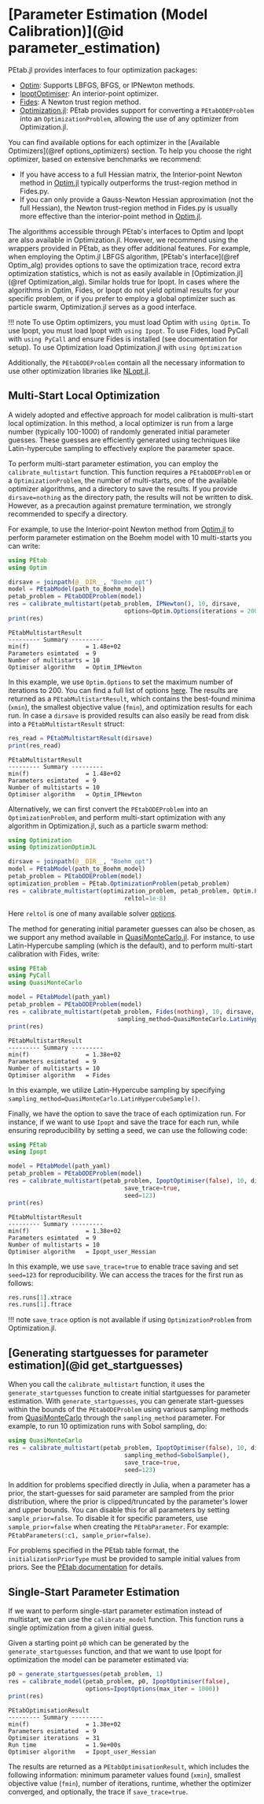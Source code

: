 # [Parameter Estimation (Model Calibration)](@id parameter_estimation)

PEtab.jl provides interfaces to four optimization packages:

- [Optim](https://julianlsolvers.github.io/Optim.jl/stable/): Supports LBFGS, BFGS, or IPNewton methods.
- [IpoptOptimiser](https://coin-or.github.io/Ipopt/): An interior-point optimizer.
- [Fides](https://github.com/fides-dev/fides): A Newton trust region method.
- [Optimization.jl](https://github.com/fides-dev/fides): PEtab provides support for converting a `PEtabODEProblem` into an `OptimizationProblem`, allowing the use of any optimizer from Optimization.jl.

You can find available options for each optimizer in the [Available Optimizers](@ref options_optimizers) section. To help you choose the right optimizer, based on extensive benchmarks we recommend:

- If you have access to a full Hessian matrix, the Interior-point Newton method in [Optim.jl](https://github.com/JuliaNLSolvers/Optim.jl) typically outperforms the trust-region method in Fides.py.
- If you can only provide a Gauss-Newton Hessian approximation (not the full Hessian), the Newton trust-region method in Fides.py is usually more effective than the interior-point method in [Optim.jl](https://github.com/JuliaNLSolvers/Optim.jl).

The algorithms accessible through PEtab's interfaces to Optim and Ipopt are also available in Optimization.jl. However, we recommend using the wrappers provided in PEtab, as they offer additional features. For example, when employing the Optim.jl LBFGS algorithm, [PEtab's interface](@ref Optim_alg) provides options to save the optimization trace, record extra optimization statistics, which is not as easily available in [Optimization.jl](@ref Optimization_alg). Similar holds true for Ipopt. In cases where the algorithms in Optim, Fides, or Ipopt do not yield optimal results for your specific problem, or if you prefer to employ a global optimizer such as particle swarm, Optimization.jl serves as a good interface.

!!! note
    To use Optim optimizers, you must load Optim with `using Optim`. To use Ipopt, you must load Ipopt with `using Ipopt`.
    To use Fides, load PyCall with `using PyCall` and ensure Fides is installed (see documentation for setup). To use
    Optimization load Optimization.jl with `using Optimization`

Additionally, the `PEtabODEProblem` contain all the necessary information to use other optimization libraries like [NLopt.jl](https://github.com/JuliaOpt/NLopt.jl).

## Multi-Start Local Optimization

A widely adopted and effective approach for model calibration is multi-start local optimization. In this method, a local optimizer is run from a large number (typically 100-1000) of randomly generated initial parameter guesses. These guesses are efficiently generated using techniques like Latin-hypercube sampling to effectively explore the parameter space.

To perform multi-start parameter estimation, you can employ the `calibrate_multistart` function. This function requires a `PEtabODEProblem` or a `OptimizationProblem`, the number of multi-starts, one of the available optimizer algorithms, and a directory to save the results. If you provide `dirsave=nothing` as the directory path, the results will not be written to disk. However, as a precaution against premature termination, we strongly recommended to specify a directory.

For example, to use the Interior-point Newton method from [Optim.jl](https://github.com/JuliaNLSolvers/Optim.jl) to perform parameter estimation on the Boehm model with 10 multi-starts you can write:

```julia
using PEtab
using Optim

dirsave = joinpath(@__DIR__, "Boehm_opt")
model = PEtabModel(path_to_Boehm_model)
petab_problem = PEtabODEProblem(model)
res = calibrate_multistart(petab_problem, IPNewton(), 10, dirsave,
                                 options=Optim.Options(iterations = 200))
print(res)
```
```
PEtabMultistartResult
--------- Summary ---------
min(f)                = 1.48e+02
Parameters esimtated  = 9
Number of multistarts = 10
Optimiser algorithm   = Optim_IPNewton
```

In this example, we use `Optim.Options` to set the maximum number of iterations to 200. You can find a full list of options [here](https://julianlsolvers.github.io/Optim.jl/v0.9.3/user/config/). The results are returned as a `PEtabMultistartResult`, which contains the best-found minima (`xmin`), the smallest objective value (`fmin`), and optimization results for each run. In case a `dirsave` is provided results can also easily be read from disk into a `PEtabMultistartResult` struct:

```julia
res_read = PEtabMultistartResult(dirsave)
print(res_read)
```
```
PEtabMultistartResult
--------- Summary ---------
min(f)                = 1.48e+02
Parameters esimtated  = 9
Number of multistarts = 10
Optimiser algorithm   = Optim_IPNewton
```

Alternatively, we can first convert the `PEtabODEProblem` into an `OptimizationProblem`, and perform multi-start optimization with any algorithm in Optimization.jl, such as a particle swarm method:

```julia
using Optimization
using OptimizationOptimJL

dirsave = joinpath(@__DIR__, "Boehm_opt")
model = PEtabModel(path_to_Boehm_model)
petab_problem = PEtabODEProblem(model)
optimization_problem = PEtab.OptimizationProblem(petab_problem)
res = calibrate_multistart(optimization_problem, petab_problem, Optim.ParticleSwarm(), 10, dirsave,
                                 reltol=1e-8)
```

Here `reltol` is one of many available solver [options](https://docs.sciml.ai/Optimization/stable/API/solve/).

The method for generating initial parameter guesses can also be chosen, as we support any method available in [QuasiMonteCarlo.jl](https://github.com/SciML/QuasiMonteCarlo.jl). For instance, to use Latin-Hypercube sampling (which is the default), and to perform multi-start calibration with Fides, write:

```julia
using PEtab
using PyCall
using QuasiMonteCarlo

model = PEtabModel(path_yaml)
petab_problem = PEtabODEProblem(model)
res = calibrate_multistart(petab_problem, Fides(nothing), 10, dirsave,
                               sampling_method=QuasiMonteCarlo.LatinHypercubeSample())
print(res)
```
```
PEtabMultistartResult
--------- Summary ---------
min(f)                = 1.38e+02
Parameters esimtated  = 9
Number of multistarts = 10
Optimiser algorithm   = Fides
```

In this example, we utilize Latin-Hypercube sampling by specifying `sampling_method=QuasiMonteCarlo.LatinHypercubeSample()`.

Finally, we have the option to save the trace of each optimization run. For instance, if we want to use `Ipopt` and save the trace for each run, while ensuring reproducibility by setting a seed, we can use the following code:

```julia
using PEtab
using Ipopt

model = PEtabModel(path_yaml)
petab_problem = PEtabODEProblem(model)
res = calibrate_multistart(petab_problem, IpoptOptimiser(false), 10, dirsave,
                                 save_trace=true,
                                 seed=123)
print(res)
```
```
PEtabMultistartResult
--------- Summary ---------
min(f)                = 1.38e+02
Parameters esimtated  = 9
Number of multistarts = 10
Optimiser algorithm   = Ipopt_user_Hessian
```

In this example, we use `save_trace=true` to enable trace saving and set `seed=123` for reproducibility. We can access the traces for the first run as follows:

```julia
res.runs[1].xtrace
res.runs[1].ftrace
```

!!! note
    `save_trace` option is not available if using `OptimizationProblem` from Optimization.jl.

## [Generating startguesses for parameter estimation](@id get_startguesses)

When you call the `calibrate_multistart` function, it uses the `generate_startguesses` function to create initial startguesses for parameter estimation. With `generate_startguesses`, you can generate start-guesses within the bounds of the `PEtabODEProblem` using various sampling methods from [QuasiMonteCarlo](https://github.com/SciML/QuasiMonteCarlo.jl) through the `sampling_method` parameter. For example, to run 10 optimization runs with Sobol sampling, do:

```julia
using QuasiMonteCarlo
res = calibrate_multistart(petab_problem, IpoptOptimiser(false), 10, dirsave,
                                 sampling_method=SobolSample(),
                                 save_trace=true,
                                 seed=123)
```

In addition for problems specified directly in Julia, when a parameter has a prior, the start-guesses for said parameter are sampled from the prior distribution, where the prior is clipped/truncated by the parameter's lower and upper bounds. You can disable this for all parameters by setting `sample_prior=false`. To disable it for specific parameters, use `sample_prior=false` when creating the `PEtabParameter`. For example: `PEtabParameters(:c1, sample_prior=false)`.

For problems specified in the PEtab table format, the `initializationPriorType` must be provided to sample initial values from priors. See the [PEtab documentation](https://petab.readthedocs.io/en/latest/documentation_data_format.html#parameter-table) for details.

## Single-Start Parameter Estimation

If we want to perform single-start parameter estimation instead of multistart, we can use the `calibrate_model` function. This function runs a single optimization from a given initial guess.

Given a starting point `p0` which can be generated by the `generate_startguesses` function, and that we want to use Ipopt for optimization the model can be parameter estimated via:

```julia
p0 = generate_startguesses(petab_problem, 1)
res = calibrate_model(petab_problem, p0, IpoptOptimiser(false),
                      options=IpoptOptions(max_iter = 1000))
print(res)
```
```
PEtabOptimisationResult
--------- Summary ---------
min(f)                = 1.38e+02
Parameters esimtated  = 9
Optimiser iterations  = 31
Run time              = 1.9e+00s
Optimiser algorithm   = Ipopt_user_Hessian
```

The results are returned as a `PEtabOptimisationResult`, which includes the following information: minimum parameter values found (`xmin`), smallest objective value (`fmin`), number of iterations, runtime, whether the optimizer converged, and optionally, the trace if `save_trace=true`.
